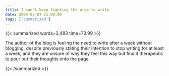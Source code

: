 ```yaml
---
title: I can't keep fighting the urge to write
date: 2005-02-07 21:00:00
tags: ['summarized']
---
```


{{< summarized words=3,483 time=73.99 >}}

The author of the blog is feeling the need to write after a week without blogging, despite previously stating their intention to stop writing for at least a week, and they are unsure of why they feel this way but find it therapeutic to pour out their thoughts onto the page.

{{< /summarized >}}